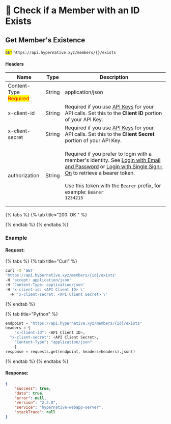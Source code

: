 # 🔵 Check if a Member with an ID Exists

## Get Member's Existence

<mark style="color:blue;">`GET`</mark> `https://api.hypernative.xyz/members/{}/exists`

#### Headers

| Name                                           | Type   | Description                                                                                                                                                                                                                                                                                                                             |
| ---------------------------------------------- | ------ | --------------------------------------------------------------------------------------------------------------------------------------------------------------------------------------------------------------------------------------------------------------------------------------------------------------------------------------- |
| Content-Type<br /><mark style="color:red;">Required</mark> | String | application/json                                                                                                                                                                                                                                                                                                                        |
| x-client-id                                    | String | Required if you use [API Keys](../api-keys.md) for your API calls. Set this to the **Client ID** portion of your API Key.                                                                                                                                                                                                               |
| x-client-secret                                | String | Required if you use [API Keys](../api-keys.md) for your API calls. Set this to the **Client Secret** portion of your API Key.                                                                                                                                                                                                           |
| authorization                                  | String | <p>Required if you prefer to login with a member's identity. See <a href="../login.md">Login with Email and Password</a> or <a href="../login-with-single-sign-on.md">Login with Single Sign-On</a> to retrieve a bearer token.<br><br>Use this token with the <code>Bearer</code> prefix, for example: <code>Bearer 1234215</code></p> |

{% tabs %}
{% tab title="200: OK " %}

{% endtab %}
{% endtabs %}

### Example

#### Request:

{% tabs %}
{% tab title="Curl" %}
```bash
curl -X 'GET'
'https://api.hypernative.xyz/members/{id}/exists'
-H 'accept: application/json'
-H 'Content-Type: application/json'
-H 'x-client-id: <API Client ID> \'
  -H 'x-client-secret: <API Client Secret> \'
```
{% endtab %}

{% tab title="Python" %}
```python
endpoint = "https://api.hypernative.xyz/members/{id}/exists"
headers = {
    "x-client-id": <API Client ID>,
  "x-client-secret": <API Client Secret>, 
    "Content-Type": "application/json"
    }
response = requests.get(endpoint, headers=headers).json()
```
{% endtab %}
{% endtabs %}

#### Response:

```json
{
    "success": true,
    "data": true,
    "error": null,
    "version": "2.2.0",
    "service": "hypernative-webapp-server",
    "stackTrace": null
}
```
